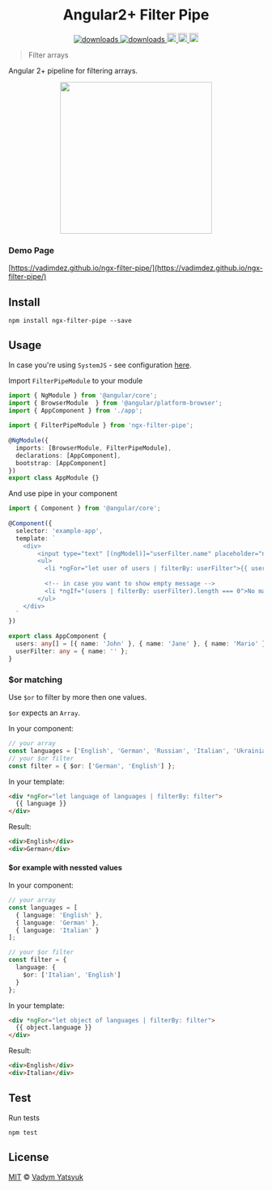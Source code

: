 <h1 align="center">Angular2+ Filter Pipe</h1>

<p align="center">
  <a href="https://www.npmjs.com/package/ng2-filter-pipe">
    <img src="https://img.shields.io/npm/dm/ng2-filter-pipe.svg?style=flat" alt="downloads">
  </a>
  
  <a href="https://www.npmjs.com/package/ngx-filter-pipe">
    <img src="https://img.shields.io/npm/dm/ngx-filter-pipe.svg?style=flat" alt="downloads">
  </a>

  <a href="https://travis-ci.org/VadimDez/ngx-filter-pipe" alt="build">
    <img src="https://travis-ci.org/VadimDez/ngx-filter-pipe.svg?branch=master" height="18">
  </a>
  
  <a href="https://badge.fury.io/js/ngx-filter-pipe">
    <img src="https://badge.fury.io/js/ngx-filter-pipe.svg" alt="npm version" height="18">
  </a>
  
  <a href="https://david-dm.org/vadimdez/ngx-filter-pipe" title="dependencies status">
    <img src="https://david-dm.org/vadimdez/ngx-filter-pipe.svg" height="18">
  </a>
</p>

> Filter arrays
 
Angular 2+ pipeline for filtering arrays.

<p align="center">
  <img src="https://cloud.githubusercontent.com/assets/3748453/23809236/3276cf26-05cd-11e7-94f7-b4078104adbd.gif" width="300">
</p>

### Demo Page

[https://vadimdez.github.io/ngx-filter-pipe/](https://vadimdez.github.io/ngx-filter-pipe/)

## Install

```
npm install ngx-filter-pipe --save
```

## Usage

In case you're using ```SystemJS``` - see configuration [here](https://github.com/VadimDez/ngx-filter-pipe/blob/master/SYSTEMJS.md).

Import `FilterPipeModule` to your module

```ts
import { NgModule } from '@angular/core';
import { BrowserModule  } from '@angular/platform-browser';
import { AppComponent } from './app';
 
import { FilterPipeModule } from 'ngx-filter-pipe';
 
@NgModule({
  imports: [BrowserModule, FilterPipeModule],
  declarations: [AppComponent],
  bootstrap: [AppComponent]
})
export class AppModule {}

```

And use pipe in your component
```ts
import { Component } from '@angular/core';
 
@Component({
  selector: 'example-app',
  template: `
    <div>
        <input type="text" [(ngModel)]="userFilter.name" placeholder="name">
        <ul>
          <li *ngFor="let user of users | filterBy: userFilter">{{ user.name }}</li>
          
          <!-- in case you want to show empty message -->
          <li *ngIf="(users | filterBy: userFilter).length === 0">No matching elements</li>
        </ul>
    </div>  
  `
})
 
export class AppComponent {
  users: any[] = [{ name: 'John' }, { name: 'Jane' }, { name: 'Mario' }];
  userFilter: any = { name: '' };
}
```

### $or matching
Use `$or` to filter by more then one values.

`$or` expects an `Array`.

In your component:
```ts
// your array
const languages = ['English', 'German', 'Russian', 'Italian', 'Ukrainian'];
// your $or filter
const filter = { $or: ['German', 'English'] };
```

In your template:
```html
<div *ngFor="let language of languages | filterBy: filter">
  {{ language }}
</div>
```

Result:
```html
<div>English</div>
<div>German</div>
```

#### $or example with nessted values
In your component:
```ts
// your array
const languages = [
  { language: 'English' },
  { language: 'German' },
  { language: 'Italian' }
];

// your $or filter
const filter = {
  language: {
    $or: ['Italian', 'English']
  }
};
```

In your template:
```html
<div *ngFor="let object of languages | filterBy: filter">
  {{ object.language }}
</div>
```

Result:
```html
<div>English</div>
<div>Italian</div>
```

## Test

Run tests

```
npm test
```

## License

[MIT](https://tldrlegal.com/license/mit-license) © [Vadym Yatsyuk](https://github.com/vadimdez)
